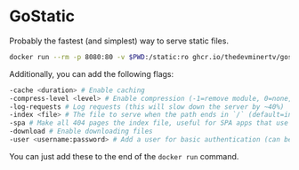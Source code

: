 # GoStatic

Probably the fastest (and simplest) way to serve static files.

```bash
docker run --rm -p 8080:80 -v $PWD:/static:ro ghcr.io/thedevminertv/gostatic
```

Additionally, you can add the following flags:

```bash
-cache <duration> # Enable caching
-compress-level <level> # Enable compression (-1=remove module, 0=none, 2=best)
-log-requests # Log requests (this will slow down the server by ~40%)
-index <file> # The file to serve when the path ends in `/` (default=index.html)
-spa # Make all 404 pages the index file, useful for SPA apps that use client side routing
-download # Enable downloading files
-user <username:password> # Add a user for basic authentication (can be used multiple times)
```

You can just add these to the end of the `docker run` command.
